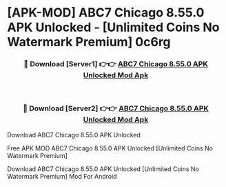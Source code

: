 # [APK-MOD] ABC7 Chicago 8.55.0 APK Unlocked - [Unlimited Coins No Watermark Premium] 0c6rg



<div align="center">
<h3>🔴 Download [Server1] 👉👉 <a href="https://momento.my/?title=ABC7_Chicago_8.55.0_APK_Unlocked">ABC7 Chicago 8.55.0 APK Unlocked Mod Apk</a></h3><br>

<h3>🔴 Download [Server2] 👉👉 <a href="https://momento.my/?title=ABC7_Chicago_8.55.0_APK_Unlocked">ABC7 Chicago 8.55.0 APK Unlocked Mod Apk</a></h3>
</div>



Download ABC7 Chicago 8.55.0 APK Unlocked 

Free APK MOD ABC7 Chicago 8.55.0 APK Unlocked [Unlimited Coins No Watermark Premium]

Download ABC7 Chicago 8.55.0 APK Unlocked [Unlimited Coins No Watermark Premium] Mod For Android
